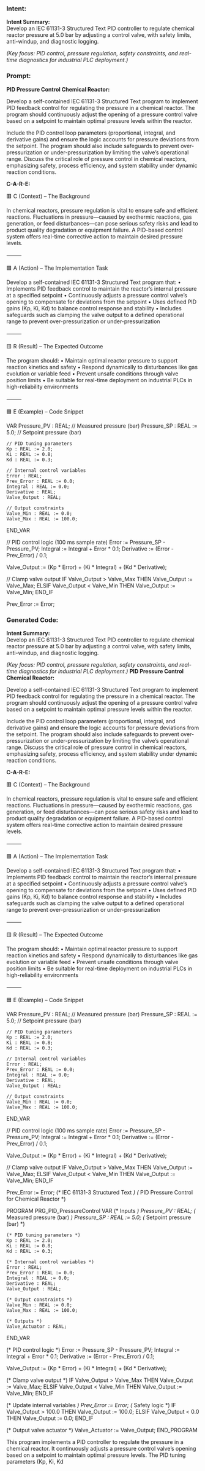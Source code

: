### Intent:
**Intent Summary:**  
Develop an IEC 61131-3 Structured Text PID controller to regulate chemical reactor pressure at 5.0 bar by adjusting a control valve, with safety limits, anti-windup, and diagnostic logging.  

*(Key focus: PID control, pressure regulation, safety constraints, and real-time diagnostics for industrial PLC deployment.)*

### Prompt:
**PID Pressure Control Chemical Reactor:**

Develop a self-contained IEC 61131-3 Structured Text program to implement PID feedback control for regulating the pressure in a chemical reactor. The program should continuously adjust the opening of a pressure control valve based on a setpoint to maintain optimal pressure levels within the reactor.

Include the PID control loop parameters (proportional, integral, and derivative gains) and ensure the logic accounts for pressure deviations from the setpoint. The program should also include safeguards to prevent over-pressurization or under-pressurization by limiting the valve’s operational range. Discuss the critical role of pressure control in chemical reactors, emphasizing safety, process efficiency, and system stability under dynamic reaction conditions.

**C-A-R-E:**

🟥 C (Context) – The Background

In chemical reactors, pressure regulation is vital to ensure safe and efficient reactions. Fluctuations in pressure—caused by exothermic reactions, gas generation, or feed disturbances—can pose serious safety risks and lead to product quality degradation or equipment failure. A PID-based control system offers real-time corrective action to maintain desired pressure levels.

⸻

🟩 A (Action) – The Implementation Task

Develop a self-contained IEC 61131-3 Structured Text program that:
	•	Implements PID feedback control to maintain the reactor’s internal pressure at a specified setpoint
	•	Continuously adjusts a pressure control valve’s opening to compensate for deviations from the setpoint
	•	Uses defined PID gains (Kp, Ki, Kd) to balance control response and stability
	•	Includes safeguards such as clamping the valve output to a defined operational range to prevent over-pressurization or under-pressurization

⸻

🟨 R (Result) – The Expected Outcome

The program should:
	•	Maintain optimal reactor pressure to support reaction kinetics and safety
	•	Respond dynamically to disturbances like gas evolution or variable feed
	•	Prevent unsafe conditions through valve position limits
	•	Be suitable for real-time deployment on industrial PLCs in high-reliability environments

⸻

🟦 E (Example) – Code Snippet

VAR
    Pressure_PV : REAL;                  // Measured pressure (bar)
    Pressure_SP : REAL := 5.0;           // Setpoint pressure (bar)

    // PID tuning parameters
    Kp : REAL := 2.0;
    Ki : REAL := 0.8;
    Kd : REAL := 0.3;

    // Internal control variables
    Error : REAL;
    Prev_Error : REAL := 0.0;
    Integral : REAL := 0.0;
    Derivative : REAL;
    Valve_Output : REAL;

    // Output constraints
    Valve_Min : REAL := 0.0;
    Valve_Max : REAL := 100.0;
END_VAR

// PID control logic (100 ms sample rate)
Error := Pressure_SP - Pressure_PV;
Integral := Integral + Error * 0.1;
Derivative := (Error - Prev_Error) / 0.1;

Valve_Output := (Kp * Error) + (Ki * Integral) + (Kd * Derivative);

// Clamp valve output
IF Valve_Output > Valve_Max THEN
    Valve_Output := Valve_Max;
ELSIF Valve_Output < Valve_Min THEN
    Valve_Output := Valve_Min;
END_IF

Prev_Error := Error;

### Generated Code:
**Intent Summary:**  
Develop an IEC 61131-3 Structured Text PID controller to regulate chemical reactor pressure at 5.0 bar by adjusting a control valve, with safety limits, anti-windup, and diagnostic logging.  

*(Key focus: PID control, pressure regulation, safety constraints, and real-time diagnostics for industrial PLC deployment.)*
**PID Pressure Control Chemical Reactor:**

Develop a self-contained IEC 61131-3 Structured Text program to implement PID feedback control for regulating the pressure in a chemical reactor. The program should continuously adjust the opening of a pressure control valve based on a setpoint to maintain optimal pressure levels within the reactor.

Include the PID control loop parameters (proportional, integral, and derivative gains) and ensure the logic accounts for pressure deviations from the setpoint. The program should also include safeguards to prevent over-pressurization or under-pressurization by limiting the valve’s operational range. Discuss the critical role of pressure control in chemical reactors, emphasizing safety, process efficiency, and system stability under dynamic reaction conditions.

**C-A-R-E:**

🟥 C (Context) – The Background

In chemical reactors, pressure regulation is vital to ensure safe and efficient reactions. Fluctuations in pressure—caused by exothermic reactions, gas generation, or feed disturbances—can pose serious safety risks and lead to product quality degradation or equipment failure. A PID-based control system offers real-time corrective action to maintain desired pressure levels.

⸻

🟩 A (Action) – The Implementation Task

Develop a self-contained IEC 61131-3 Structured Text program that:
	•	Implements PID feedback control to maintain the reactor’s internal pressure at a specified setpoint
	•	Continuously adjusts a pressure control valve’s opening to compensate for deviations from the setpoint
	•	Uses defined PID gains (Kp, Ki, Kd) to balance control response and stability
	•	Includes safeguards such as clamping the valve output to a defined operational range to prevent over-pressurization or under-pressurization

⸻

🟨 R (Result) – The Expected Outcome

The program should:
	•	Maintain optimal reactor pressure to support reaction kinetics and safety
	•	Respond dynamically to disturbances like gas evolution or variable feed
	•	Prevent unsafe conditions through valve position limits
	•	Be suitable for real-time deployment on industrial PLCs in high-reliability environments

⸻

🟦 E (Example) – Code Snippet

VAR
    Pressure_PV : REAL;                  // Measured pressure (bar)
    Pressure_SP : REAL := 5.0;           // Setpoint pressure (bar)

    // PID tuning parameters
    Kp : REAL := 2.0;
    Ki : REAL := 0.8;
    Kd : REAL := 0.3;

    // Internal control variables
    Error : REAL;
    Prev_Error : REAL := 0.0;
    Integral : REAL := 0.0;
    Derivative : REAL;
    Valve_Output : REAL;

    // Output constraints
    Valve_Min : REAL := 0.0;
    Valve_Max : REAL := 100.0;
END_VAR

// PID control logic (100 ms sample rate)
Error := Pressure_SP - Pressure_PV;
Integral := Integral + Error * 0.1;
Derivative := (Error - Prev_Error) / 0.1;

Valve_Output := (Kp * Error) + (Ki * Integral) + (Kd * Derivative);

// Clamp valve output
IF Valve_Output > Valve_Max THEN
    Valve_Output := Valve_Max;
ELSIF Valve_Output < Valve_Min THEN
    Valve_Output := Valve_Min;
END_IF

Prev_Error := Error;
(* IEC 61131-3 Structured Text *)
(* PID Pressure Control for Chemical Reactor *)

PROGRAM PRG_PID_PressureControl
VAR
    (* Inputs *)
    Pressure_PV : REAL;                  (* Measured pressure (bar) *)
    Pressure_SP : REAL := 5.0;           (* Setpoint pressure (bar) *)

    (* PID tuning parameters *)
    Kp : REAL := 2.0;
    Ki : REAL := 0.8;
    Kd : REAL := 0.3;

    (* Internal control variables *)
    Error : REAL;
    Prev_Error : REAL := 0.0;
    Integral : REAL := 0.0;
    Derivative : REAL;
    Valve_Output : REAL;

    (* Output constraints *)
    Valve_Min : REAL := 0.0;
    Valve_Max : REAL := 100.0;

    (* Outputs *)
    Valve_Actuator : REAL;
END_VAR

(* PID control logic *)
Error := Pressure_SP - Pressure_PV;
Integral := Integral + Error * 0.1;
Derivative := (Error - Prev_Error) / 0.1;

Valve_Output := (Kp * Error) + (Ki * Integral) + (Kd * Derivative);

(* Clamp valve output *)
IF Valve_Output > Valve_Max THEN
    Valve_Output := Valve_Max;
ELSIF Valve_Output < Valve_Min THEN
    Valve_Output := Valve_Min;
END_IF

(* Update internal variables *)
Prev_Error := Error;
(* Safety logic *)
IF Valve_Output > 100.0 THEN
    Valve_Output := 100.0;
ELSIF Valve_Output < 0.0 THEN
    Valve_Output := 0.0;
END_IF

(* Output valve actuator *)
Valve_Actuator := Valve_Output;
END_PROGRAM

This program implements a PID controller to regulate the pressure in a chemical reactor. It continuously adjusts a pressure control valve’s opening based on a setpoint to maintain optimal pressure levels. The PID tuning parameters (Kp, Ki, Kd
